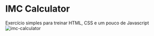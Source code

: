 # IMC Calculator
Exercício simples para treinar HTML, CSS e um pouco de Javascript
![imc-calculator](https://user-images.githubusercontent.com/101741773/178013791-66e18009-05bf-463d-900f-dc4aa0c71061.PNG)
